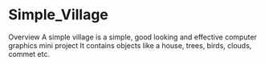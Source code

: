 # Simple_Village

 Overview A simple village is a simple, good looking and effective computer graphics mini project
 It contains objects like a house, trees, birds, clouds, commet etc. 
